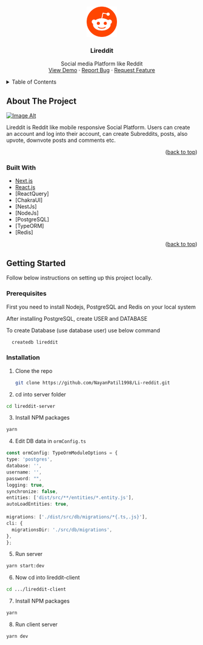 <div id="top"></div>
<!--
*** Thanks for checking out the Best-README-Template. If you have a suggestion
*** that would make this better, please fork the repo and create a pull request
*** or simply open an issue with the tag "enhancement".
*** Don't forget to give the project a star!
*** Thanks again! Now go create something AMAZING! :D
-->



<!-- PROJECT SHIELDS -->
<!--
*** I'm using markdown "reference style" links for readability.
*** Reference links are enclosed in brackets [ ] instead of parentheses ( ).
*** See the bottom of this document for the declaration of the reference variables
*** for contributors-url, forks-url, etc. This is an optional, concise syntax you may use.
*** https://www.markdownguide.org/basic-syntax/#reference-style-links
-->
<!-- [![Contributors][contributors-shield]][contributors-url]
[![Forks][forks-shield]][forks-url]
[![Stargazers][stars-shield]][stars-url]
[![Issues][issues-shield]][issues-url]
[![MIT License][license-shield]][license-url]
[![LinkedIn][linkedin-shield]][linkedin-url] -->



<!-- PROJECT LOGO -->
<br />
<div align="center">
  <a href="https://github.com/NayanPatil1998/Li-reddit">
    <img src="https://raw.githubusercontent.com/NayanPatil1998/Li-reddit/main/lireddit-client/public/images/reddit-logo.png" alt="Logo" width="80" height="80">
  </a>

<h3 align="center">Lireddit</h3>

  <p align="center">
    Social media Platform like Reddit
    <br />
    <!-- <a href="https://github.com/github_username/repo_name"><strong>Explore the docs »</strong></a> -->
    <!-- <br />
    <br /> -->
    <a href="https://lireddit.nayanpatil.site">View Demo</a>
    ·
    <a href="https://github.com/NayanPatil1998/Li-reddit/issues">Report Bug</a>
    ·
    <a href="https://github.com/NayanPatil1998/Li-reddit/issues">Request Feature</a>
  </p>
</div>



<!-- TABLE OF CONTENTS -->
<details>
  <summary>Table of Contents</summary>
  <ol>
    <li>
      <a href="#about-the-project">About The Project</a>
      <ul>
        <li><a href="#built-with">Built With</a></li>
      </ul>
    </li>
    <li>
      <a href="#getting-started">Getting Started</a>
      <ul>
        <li><a href="#prerequisites">Prerequisites</a></li>
        <li><a href="#installation">Installation</a></li>
      </ul>
    </li>
  
  </ol>
</details>



<!-- ABOUT THE PROJECT -->
## About The Project

[![Image Alt]()](https://www.youtube.com/watch?v=hwZvpWYOjFo&t=8s)


Lireddit is Reddit like mobile responsive Social Platform. Users can create an account and log into their account, can create Subreddits, posts, also upvote, downvote posts and comments etc.

<p align="right">(<a href="#top">back to top</a>)</p>



### Built With

* [Next.js](https://nextjs.org/)
* [React.js](https://reactjs.org/)
* [ReactQuery]
* [ChakraUI]
* [NestJs]
* [NodeJs]
* [PostgreSQL]
* [TypeORM]
* [Redis]

<p align="right">(<a href="#top">back to top</a>)</p>



<!-- GETTING STARTED -->
## Getting Started

Follow below instructions on setting up this project locally.

### Prerequisites

First you need to install Nodejs, PostgreSQL and Redis on your local system

After installing PostgreSQL, create USER and DATABASE

To create Database (use database user) use below command

```sh
  createdb lireddit
```



### Installation

1. Clone the repo
   ```sh
   git clone https://github.com/NayanPatil1998/Li-reddit.git
   ```
2. cd into server folder
  ```sh
  cd lireddit-server
  ```

3. Install NPM packages
  ```sh
  yarn 
   ```
4. Edit DB data in `ormConfig.ts`
  ```ts
  const ormConfig: TypeOrmModuleOptions = {
  type: 'postgres',
  database: '',
  username: '',
  password: "",
  logging: true,
  synchronize: false,
  entities: ['dist/src/**/entities/*.entity.js'],
  autoLoadEntities: true,
  
  migrations: ['./dist/src/db/migrations/*{.ts,.js}'],
  cli: {
    migrationsDir: './src/db/migrations',
  },
};
   ```
5. Run server
  ```sh
  yarn start:dev
   ```

6. Now cd into lireddit-client
  ```sh
  cd .../lireddit-client
   ```
7. Install NPM packages
  ```sh
  yarn 
   ```
8. Run client server
  ```sh
  yarn dev
   ```
